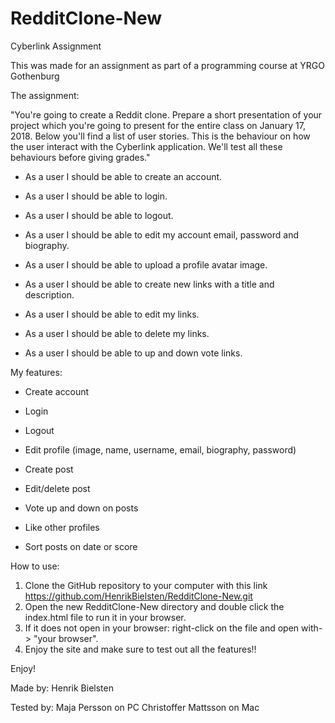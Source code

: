 # RedditClone-New

Cyberlink Assignment

This was made for an assignment as part of a programming course at YRGO Gothenburg

The assignment:

"You're going to create a Reddit clone. Prepare a short presentation of your project which you're going to present for the entire class on January 17, 2018. Below you'll find a list of user stories. This is the behaviour on how the user interact with the Cyberlink application. We'll test all these behaviours before giving grades."

- As a user I should be able to create an account.

- As a user I should be able to login.

- As a user I should be able to logout.

- As a user I should be able to edit my account email, password and biography.

- As a user I should be able to upload a profile avatar image.

- As a user I should be able to create new links with a title and description.

- As a user I should be able to edit my links.

- As a user I should be able to delete my links.

- As a user I should be able to up and down vote links.

My features:

- Create account

- Login

- Logout

- Edit profile (image, name, username, email, biography, password)

- Create post

- Edit/delete post

- Vote up and down on posts

- Like other profiles

- Sort posts on date or score

How to use:

1. Clone the GitHub repository to your computer with this link https://github.com/HenrikBielsten/RedditClone-New.git
2. Open the new RedditClone-New directory and double click the index.html file to run it in your browser.
3. If it does not open in your browser: right-click on the file and open with-> "your browser".
4. Enjoy the site and make sure to test out all the features!!

Enjoy!

Made by:
Henrik Bielsten

Tested by:
Maja Persson on PC
Christoffer Mattsson on Mac
